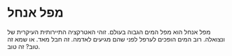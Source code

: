 # מפל אנחל

מפל אנחל הוא מפל המים הגבוה בעולם. זוהי האטרקציה התיירותית העיקרית של ונצואלה.
רוב המים הופכים לערפל לפני שהם מגיעים לאדמה. זה חבל מאד. או שמא זה טוב? זה טוב.
